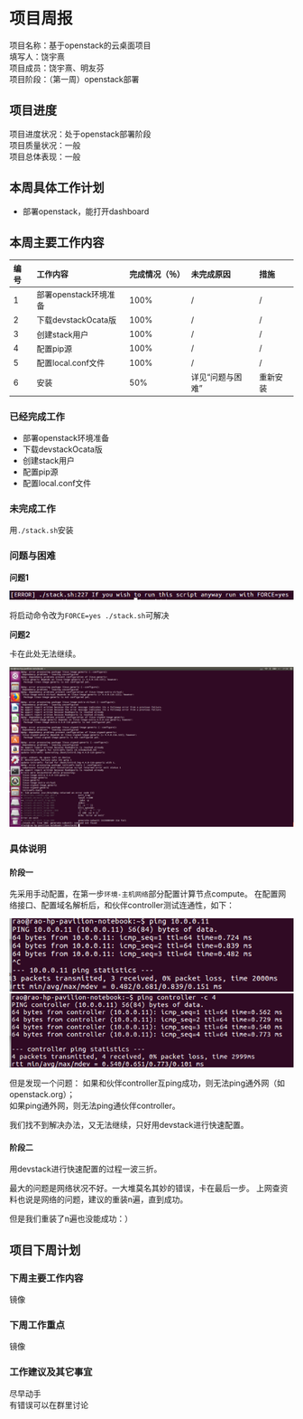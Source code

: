 
# 项目周报

项目名称：基于openstack的云桌面项目</br>
填写人：饶宇熹</br>
项目成员：饶宇熹、明友芬</br>
项目阶段：（第一周）openstack部署</br>


## 项目进度

项目进度状况：处于openstack部署阶段</br>
项目质量状况：一般</br>
项目总体表现：一般</br>


## 本周具体工作计划

* 部署openstack，能打开dashboard

## 本周主要工作内容 

| 编号 | 工作内容 | 完成情况（％）| 未完成原因 | 措施
| :-------------- | :------------ | :------------ | :------------ | :------------ |
| 1 | 部署openstack环境准备 | 100% | / | / |
| 2 | 下载devstackOcata版 | 100% | / | / |
| 3 | 创建stack用户 | 100% | / | / |
| 4 | 配置pip源 | 100% | / | / |
| 5 | 配置local.conf文件 | 100% | / | / |
| 6 | 安装 | 50% | 详见“问题与困难” | 重新安装

### 已经完成工作

* 部署openstack环境准备
* 下载devstackOcata版
* 创建stack用户
* 配置pip源
* 配置local.conf文件

### 未完成工作

用`./stack.sh`安装


### 问题与困难

**问题1**

![](images/FORCE.png)

将启动命令改为`FORCE=yes ./stack.sh`可解决

**问题2**

卡在此处无法继续。

![](images/prob.png)


### 具体说明

#### 阶段一
先采用手动配置，在第一步`环境-主机网络`部分配置计算节点compute。
在配置网络接口、配置域名解析后，和伙伴controller测试连通性，如下：

![](images/ping10.0.011.png)
![](images/pingcontroller.png)

但是发现一个问题：
如果和伙伴controller互ping成功，则无法ping通外网（如openstack.org）；</br>
如果ping通外网，则无法ping通伙伴controller。

我们找不到解决办法，又无法继续，只好用devstack进行快速配置。


#### 阶段二
用devstack进行快速配置的过程一波三折。

最大的问题是网络状况不好。一大堆莫名其妙的错误，卡在最后一步。
上网查资料也说是网络的问题，建议的重装n遍，直到成功。

但是我们重装了n遍也没能成功：）



## 项目下周计划

### 下周主要工作内容

镜像

### 下周工作重点

镜像

### 工作建议及其它事宜

尽早动手</br>
有错误可以在群里讨论


